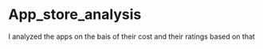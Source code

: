 # App_store_analysis

I analyzed the apps on the bais of their cost and their ratings based on that
